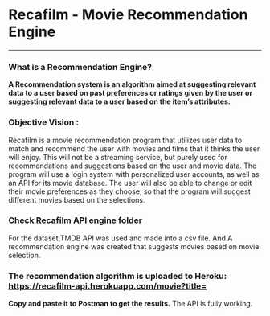 # Recafilm - Movie Recommendation Engine
---------------------------------------------------------------------------------------------------------------------------------------------

### What is a Recommendation Engine?
__A Recommendation system is an algorithm aimed at suggesting relevant data to a user based on past preferences or ratings given by the user or suggesting relevant data to a user based on the item’s attributes.__

### Objective Vision :
Recafilm is a movie recommendation program that utilizes user data to match and recommend
the user with movies and films that it thinks the user will enjoy. This will not be a streaming
service, but purely used for recommendations and suggestions based on the user and movie data.
The program will use a login system with personalized user accounts, as well as an API for its
movie database. The user will also be able to change or edit their movie preferences as they
choose, so that the program will suggest different movies based on the selections.


### Check Recafilm API engine folder
For the dataset,TMDB API was used and made into a csv file. And A recommendation engine was created that suggests movies based on movie selection.

### The recommendation algorithm is uploaded to Heroku: https://recafilm-api.herokuapp.com/movie?title=
__Copy and paste it to Postman to get the results.__ The API is fully working.
